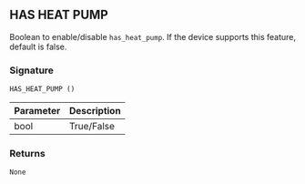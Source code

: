 ## HAS HEAT PUMP

Boolean to enable/disable `has_heat_pump`. If the device supports this feature, default is false.


### Signature

`HAS_HEAT_PUMP ()`


| Parameter | Description |
| --- | --- |
| bool | True/False |


### Returns

`None`


